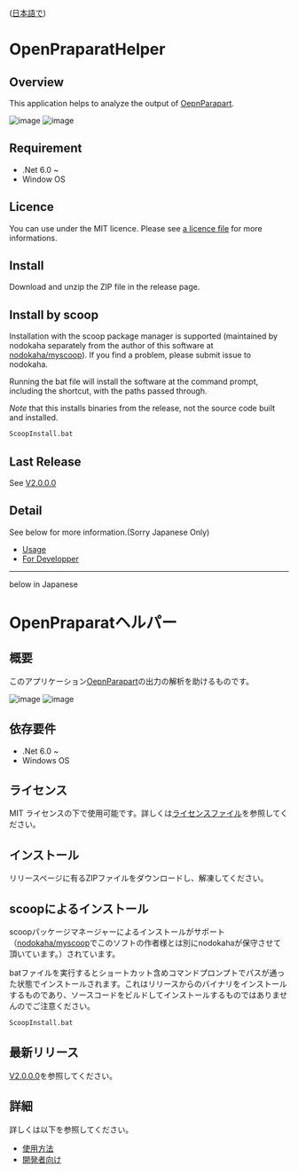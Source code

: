 ([日本語で](#OpenPraparatヘルパー))

OpenPraparatHelper
======

## Overview
This application helps to analyze the output of [OepnParapart](https://github.com/A5size/OpenPraparat).

![image](https://github.com/furaku/OpenPraparatHelper/assets/6436617/9f204239-706e-412f-be72-2f55547498db)
![image](https://github.com/furaku/OpenPraparatHelper/assets/6436617/bf19d82a-8630-4ff7-a7cd-790630ac01ab)

## Requirement
* .Net 6.0 ~
* Window OS

## Licence
You can use under the MIT licence. Please see [a licence file](LICENSE) for more informations.

## Install
Download and unzip the ZIP file in the release page.

## Install by scoop
Installation with the scoop package manager is supported (maintained by nodokaha separately from the author of this software at [nodokaha/myscoop](https://github.com/nodokaha/myscoop)).
If you find a problem, please submit issue to nodokaha.

Running the bat file will install the software at the command prompt, including the shortcut, with the paths passed through.

*Note* that this installs binaries from the release, not the source code built and installed.

```cmd
ScoopInstall.bat
```

## Last Release
See [V2.0.0.0](https://github.com/furaku/OpenPraparatHelper/releases/tag/v2.0.0.0)

## Detail
See below for more information.(Sorry Japanese Only)
* [Usage](https://github.com/furaku/OpenPraparatHelper/wiki/%E4%BD%BF%E7%94%A8%E6%96%B9%E6%B3%95)
* [For Developper](https://github.com/furaku/OpenPraparatHelper/wiki/%E9%96%8B%E7%99%BA%E8%80%85%E5%90%91%E3%81%91)

------


below in Japanese

OpenPraparatヘルパー
======

## 概要
このアプリケーション[OepnParapart](https://github.com/A5size/OpenPraparat)の出力の解析を助けるものです。

![image](https://github.com/furaku/OpenPraparatHelper/assets/6436617/9f204239-706e-412f-be72-2f55547498db)
![image](https://github.com/furaku/OpenPraparatHelper/assets/6436617/bf19d82a-8630-4ff7-a7cd-790630ac01ab)

## 依存要件
* .Net 6.0 ~
* Windows OS

## ライセンス
MIT ライセンスの下で使用可能です。詳しくは[ライセンスファイル](LICENSE)を参照してください。

## インストール
リリースページに有るZIPファイルをダウンロードし、解凍してください。

## scoopによるインストール
scoopパッケージマネージャーによるインストールがサポート（[nodokaha/myscoop](https://github.com/nodokaha/myscoop)でこのソフトの作者様とは別にnodokahaが保守させて頂いています。）されています。

batファイルを実行するとショートカット含めコマンドプロンプトでパスが通った状態でインストールされます。これはリリースからのバイナリをインストールするものであり、ソースコードをビルドしてインストールするものではありませんのでご注意ください。
```cmd
ScoopInstall.bat
```

## 最新リリース
[V2.0.0.0](https://github.com/furaku/OpenPraparatHelper/releases/tag/v2.0.0.0)を参照してください。

## 詳細
詳しくは以下を参照してください。
* [使用方法](https://github.com/furaku/OpenPraparatHelper/wiki/%E4%BD%BF%E7%94%A8%E6%96%B9%E6%B3%95)
* [開発者向け](https://github.com/furaku/OpenPraparatHelper/wiki/%E9%96%8B%E7%99%BA%E8%80%85%E5%90%91%E3%81%91)
